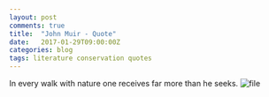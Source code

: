 ```yaml
---
layout: post
comments: true
title:  "John Muir - Quote"
date:   2017-01-29T09:00:00Z
categories: blog
tags: literature conservation quotes
---
```


In every walk with nature one receives far more than he seeks.
![file](https://img.tdevisscher.ca/image_uploads/blog/8064dcc1-1f40-1b56-23ec-7e3bb2ecd37b.jpg)
